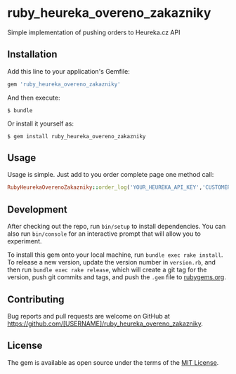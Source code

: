 # ruby_heureka_overeno_zakazniky
Simple implementation of pushing orders to Heureka.cz API


## Installation

Add this line to your application's Gemfile:

```ruby
gem 'ruby_heureka_overeno_zakazniky'
```

And then execute:

    $ bundle

Or install it yourself as:

    $ gem install ruby_heureka_overeno_zakazniky

## Usage

Usage is simple. Just add to you order complete page one method call:

```ruby
RubyHeurekaOverenoZakazniky::order_log('YOUR_HEUREKA_API_KEY','CUSTOMERS_EMAIL','ORDER_ID',[ARRAY OF ITEMS ID PURCHASED], 'DEBUG TRUE/FALSE')
```


## Development

After checking out the repo, run `bin/setup` to install dependencies. You can also run `bin/console` for an interactive prompt that will allow you to experiment.

To install this gem onto your local machine, run `bundle exec rake install`. To release a new version, update the version number in `version.rb`, and then run `bundle exec rake release`, which will create a git tag for the version, push git commits and tags, and push the `.gem` file to [rubygems.org](https://rubygems.org).

## Contributing

Bug reports and pull requests are welcome on GitHub at https://github.com/[USERNAME]/ruby_heureka_overeno_zakazniky.


## License

The gem is available as open source under the terms of the [MIT License](http://opensource.org/licenses/MIT).

